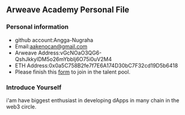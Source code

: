 ## Arweave Academy Personal File

### Personal information

- github account:Angga-Nugraha
- Email:aakenocan@gmail.com
- Arweave Address:vGcNOaO3QG6-QshJkkyIDM5o26mYbbIj6O75i0uV2M4
- ETH Address:0x0a5C758B2fe7f7E6A174D30bC7F32cd19D5b6418
- Please finish this [form](https://docs.google.com/forms/d/e/1FAIpQLSfWA5fIIcBgmRppm3jNz5vmf9Mai_QMVil-2pO4r7YKn_Zhtw/viewform?usp=sf_link) to join in the talent pool.

### Introduce Yourself
i'am have biggest enthusiast in developing dApps in many chain in the web3 circle. 